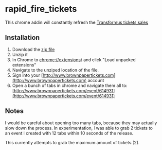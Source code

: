 # rapid_fire_tickets

This chrome addin will constantly refresh the [Transformus tickets sales](http://www.brownpapertickets.com/event/614931?date=1017125)

## Installation

1. Download the [zip file](https://github.com/KevinColemanInc/rapid_fire_tickets/archive/master.zip)
2. Unzip it
3. In Chrome to [chrome://extensions/](chrome://extensions/) and click "Load unpacked extensions"
4. Navigate to the unziped location of the file.
5. Sign into your [http://www.brownpapertickets.com](http://www.brownpapertickets.com) account
5. Open a bunch of tabs in chrome and navigate them all to: [http://www.brownpapertickets.com/event/614931](http://www.brownpapertickets.com/event/614931)


## Notes

I would be careful about opening too many tabs, because they may actually slow down the process.  In experimentation, I was able to grab 2 tickets to an event I created with 12 tabs within 10 seconds of the release.

This currently attempts to grab the maximum amount of tickets (2).
